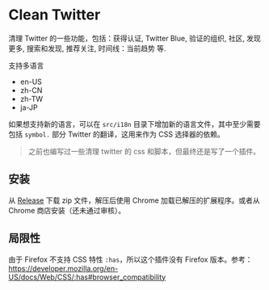 # Clean Twitter

清理 Twitter 的一些功能，包括：获得认证, Twitter Blue, 验证的组织, 社区, 发现更多, 搜索和发现, 推荐关注, 时间线：当前趋势 等.

支持多语言

- en-US
- zh-CN
- zh-TW
- ja-JP

如果想支持新的语言，可以在 `src/i18n` 目录下增加新的语言文件，其中至少需要包括 `symbol.` 部分 Twitter 的翻译，这用来作为 CSS 选择器的依赖。

> 之前也编写过一些清理 twitter 的 css 和脚本，但最终还是写了一个插件。

## 安装

从 [Release](https://github.com/rxliuli/clean-twttier/releases) 下载 zip 文件，解压后使用 Chrome 加载已解压的扩展程序。或者从 Chrome 商店安装（还未通过审核）。

## 局限性

由于 Firefox 不支持 CSS 特性 `:has`，所以这个插件没有 Firefox 版本。参考：<https://developer.mozilla.org/en-US/docs/Web/CSS/:has#browser_compatibility>

